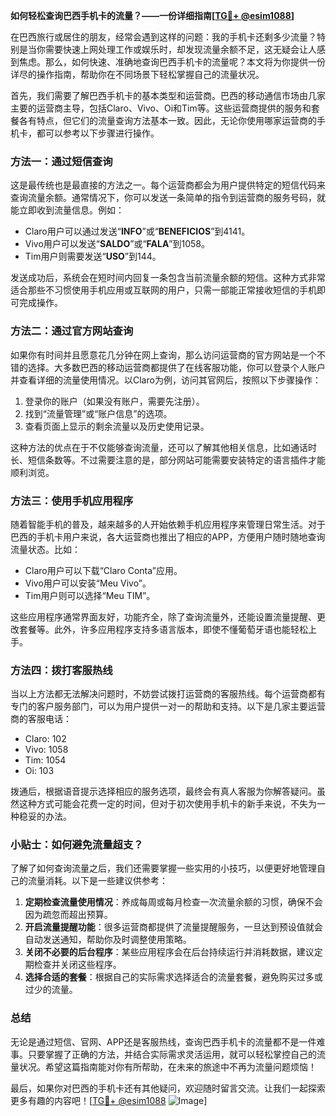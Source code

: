 **如何轻松查询巴西手机卡的流量？——一份详细指南[[TG💪+ @esim1088](https://t.me/s/esim1088)]**

在巴西旅行或居住的朋友，经常会遇到这样的问题：我的手机卡还剩多少流量？特别是当你需要快速上网处理工作或娱乐时，却发现流量余额不足，这无疑会让人感到焦虑。那么，如何快速、准确地查询巴西手机卡的流量呢？本文将为你提供一份详尽的操作指南，帮助你在不同场景下轻松掌握自己的流量状况。

首先，我们需要了解巴西手机卡的基本类型和运营商。巴西的移动通信市场由几家主要的运营商主导，包括Claro、Vivo、Oi和Tim等。这些运营商提供的服务和套餐各有特点，但它们的流量查询方法基本一致。因此，无论你使用哪家运营商的手机卡，都可以参考以下步骤进行操作。

### 方法一：通过短信查询

这是最传统也是最直接的方法之一。每个运营商都会为用户提供特定的短信代码来查询流量余额。通常情况下，你可以发送一条简单的指令到运营商的服务号码，就能立即收到流量信息。例如：

- Claro用户可以通过发送“**INFO**”或“**BENEFICIOS**”到4141。
- Vivo用户可以发送“**SALDO**”或“**FALA**”到1058。
- Tim用户则需要发送“**USO**”到144。

发送成功后，系统会在短时间内回复一条包含当前流量余额的短信。这种方式非常适合那些不习惯使用手机应用或互联网的用户，只需一部能正常接收短信的手机即可完成操作。

### 方法二：通过官方网站查询

如果你有时间并且愿意花几分钟在网上查询，那么访问运营商的官方网站是一个不错的选择。大多数巴西的移动运营商都提供了在线客服功能，你可以登录个人账户并查看详细的流量使用情况。以Claro为例，访问其官网后，按照以下步骤操作：

1. 登录你的账户（如果没有账户，需要先注册）。
2. 找到“流量管理”或“账户信息”的选项。
3. 查看页面上显示的剩余流量以及历史使用记录。

这种方法的优点在于不仅能够查询流量，还可以了解其他相关信息，比如通话时长、短信条数等。不过需要注意的是，部分网站可能需要安装特定的语言插件才能顺利浏览。

### 方法三：使用手机应用程序

随着智能手机的普及，越来越多的人开始依赖手机应用程序来管理日常生活。对于巴西的手机卡用户来说，各大运营商也推出了相应的APP，方便用户随时随地查询流量状态。比如：

- Claro用户可以下载“Claro Conta”应用。
- Vivo用户可以安装“Meu Vivo”。
- Tim用户则可以选择“Meu TIM”。

这些应用程序通常界面友好，功能齐全，除了查询流量外，还能设置流量提醒、更改套餐等。此外，许多应用程序支持多语言版本，即使不懂葡萄牙语也能轻松上手。

### 方法四：拨打客服热线

当以上方法都无法解决问题时，不妨尝试拨打运营商的客服热线。每个运营商都有专门的客户服务部门，可以为用户提供一对一的帮助和支持。以下是几家主要运营商的客服电话：

- Claro: 102
- Vivo: 1058
- Tim: 1054
- Oi: 103

拨通后，根据语音提示选择相应的服务选项，最终会有真人客服为你解答疑问。虽然这种方式可能会花费一定的时间，但对于初次使用手机卡的新手来说，不失为一种稳妥的办法。

### 小贴士：如何避免流量超支？

了解了如何查询流量之后，我们还需要掌握一些实用的小技巧，以便更好地管理自己的流量消耗。以下是一些建议供参考：

1. **定期检查流量使用情况**：养成每周或每月检查一次流量余额的习惯，确保不会因为疏忽而超出预算。
2. **开启流量提醒功能**：很多运营商都提供了流量提醒服务，一旦达到预设值就会自动发送通知，帮助你及时调整使用策略。
3. **关闭不必要的后台程序**：某些应用程序会在后台持续运行并消耗数据，建议定期检查并关闭这些程序。
4. **选择合适的套餐**：根据自己的实际需求选择适合的流量套餐，避免购买过多或过少的流量。

### 总结

无论是通过短信、官网、APP还是客服热线，查询巴西手机卡的流量都不是一件难事。只要掌握了正确的方法，并结合实际需求灵活运用，就可以轻松掌控自己的流量状况。希望这篇指南能对你有所帮助，在未来的旅途中不再为流量问题烦恼！

最后，如果你对巴西的手机卡还有其他疑问，欢迎随时留言交流。让我们一起探索更多有趣的内容吧！[[TG💪+ @esim1088](https://t.me/s/esim1088) ![Image](https://i.postimg.cc/4NQfJmqS/Snipaste-2025-05-13-00-14-12.png)]
